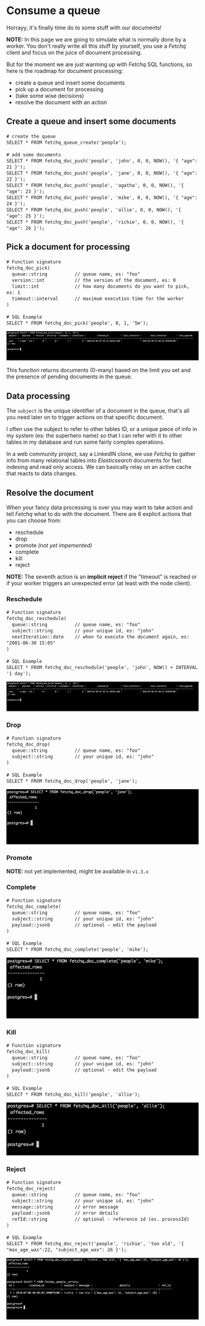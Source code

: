 # Consume a queue

Horrayy, it's finally time do to some stuff with our documents!

**NOTE:** In this page we are going to simulate what is normally done by a worker. You don't
really write all this stuff by yourself, you use a _Fetchq_ client and focus on
the juice of document processing.

But for the moment we are just warming up with _Fetchq_ SQL functions, so here is
the roadmap for document processing:

- create a queue and insert some documents
- pick up a document for processing
- (take some wise decisions)
- resolve the document with an action

## Create a queue and insert some documents

```
# create the queue
SELECT * FROM fetchq_queue_create('people');

# add some documents
SELECT * FROM fetchq_doc_push('people', 'john', 0, 0, NOW(), '{ "age": 21 }');
SELECT * FROM fetchq_doc_push('people', 'jane', 0, 0, NOW(), '{ "age": 22 }');
SELECT * FROM fetchq_doc_push('people', 'agatha', 0, 0, NOW(), '{ "age": 23 }');
SELECT * FROM fetchq_doc_push('people', 'mike', 0, 0, NOW(), '{ "age": 24 }');
SELECT * FROM fetchq_doc_push('people', 'allie', 0, 0, NOW(), '{ "age": 25 }');
SELECT * FROM fetchq_doc_push('people', 'richie', 0, 0, NOW(), '{ "age": 26 }');
```

## Pick a document for processing

```
# Function signature
fetchq_doc_pick(
  queue::string          // queue name, es: "foo"
  version::int           // the version of the document, es: 0
  limit::int             // how many documents do you want to pick, es: 1
  timeout::interval      // maximum execution time for the worker
)

# SQL Example
SELECT * FROM fetchq_doc_pick('people', 0, 1, '5m');
```

![fetchq-doc-pick](05-fetchq-doc-pick.png)

This function returns documents (0-many) based on the limit you set and the presence of
pending documents in the queue.

## Data processing

The `subject` is the unique identifier of a document in the queue, that's all you need
later on to trigger actions on that specific document.

I often use the subject to refer to other tables ID, or a unique piece of info in my system
(es: the superhero name) so that I can refer with it to other tables in my database and
run some fairly complex operations.

In a web community project, say a LinkedIN clone, we use _Fetchq_ to gather info from
many relational tables into _Elasticsearch_ documents for fast indexing and read only access.
We can basically relay on an active cache that reacts to data changes.

## Resolve the document

When your fancy data processing is over you may want to take action and tell _Fetchq_
what to do with the document. There are 6 explicit actions that you can choose from:

* reschedule
* drop
* promote _(not yet impemented)_
* complete
* kill
* reject

**NOTE:** The seventh action is an **implicit reject** if the "timeout" is reached or if your
worker triggers an unexpected error (at least with the node client).

### Reschedule

```
# Function signature
fetchq_doc_reschedule(
  queue::string          // queue name, es: "foo"
  subject::string        // your unique id, es: "john"
  nextIteration::date    // when to execute the document again, es: "2081-06-30 15:05"
)

# SQL Example
SELECT * FROM fetchq_doc_reschedule('people', 'john', NOW() + INTERVAL '1 day');
```

![fetchq-doc-reschedule](05-fetchq-doc-pick.png)

### Drop

```
# Function signature
fetchq_doc_drop(
  queue::string          // queue name, es: "foo"
  subject::string        // your unique id, es: "john"
)

# SQL Example
SELECT * FROM fetchq_doc_drop('people', 'jane');
```

![fetchq-doc-drop](05-fetchq-doc-drop.png)

### Promote

**NOTE:** not yet implemented, might be available in `v1.3.x`

### Complete

```
# Function signature
fetchq_doc_complete(
  queue::string          // queue name, es: "foo"
  subject::string        // your unique id, es: "john"
  payload::jsonb         // optional - edit the payload
)

# SQL Example
SELECT * FROM fetchq_doc_complete('people', 'mike');
```

![fetchq-doc-complete](05-fetchq-doc-complete.png)

### Kill

```
# Function signature
fetchq_doc_kill(
  queue::string          // queue name, es: "foo"
  subject::string        // your unique id, es: "john"
  payload::jsonb         // optional - edit the payload
)

# SQL Example
SELECT * FROM fetchq_doc_kill('people', 'allie');
```

![fetchq-doc-kill](05-fetchq-doc-kill.png)

### Reject

```
# Function signature
fetchq_doc_reject(
  queue::string          // queue name, es: "foo"
  subject::string        // your unique id, es: "john"
  message::string        // error message
  payload::jsonb         // error details
  refId::string          // optional - reference id (es. processId)
)

# SQL Example
SELECT * FROM fetchq_doc_reject('people', 'richie', 'too old', '{ "max_age_was":22, "subject_age_was": 26 }');
```

![fetchq-doc-reject](05-fetchq-doc-reject.png)